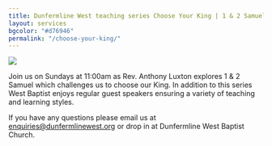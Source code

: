 ```yaml
---
title: Dunfermline West teaching series Choose Your King | 1 & 2 Samuel
layout: services
bgcolor: "#d76946"
permalink: "/choose-your-king/"
---
```


<div class="col-sm-4">
<img src='{{ site.url }}/assets/img/king-banner-small.jpg' class='img-responsive' />	
</div>
<div class="col-sm-8 text-normal">
<p>Join us on Sundays at 11:00am as Rev. Anthony Luxton explores 1 & 2 Samuel which challenges us to choose our King. In addition to this series West Baptist enjoys regular guest speakers ensuring a variety of teaching and learning styles.
</p>
<p>
If you have any questions please email us at <a href='mailto:enquiries@dunfermlinewest.org?subject=kidzclub'>enquiries@dunfermlinewest.org</a> or drop in at Dunfermline West Baptist Church.
</p>
</div>